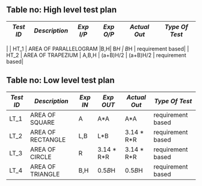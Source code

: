 ## Table no: High level test plan

| *Test ID* | *Description*                                              | *Exp I/P* | *Exp O/P* | *Actual Out* |*Type Of Test*  |    
|-------------|--------------------------------------------------------------|------------|-------------|----------------|------------------|
| 
|  HT_1    | AREA OF PARALLELOGRAM |B,H| B*H | B*H | requirement based|
|  HT_2    |  AREA OF TRAPEZIUM    | A,B,H | (a+B)H/2 | (a+B)H/2 | requirement based|




## Table no: Low level test plan

| *Test ID* |  *Description*                                                  | *Exp IN* | *Exp OUT* | *Actual Out* |*Type Of Test*  |    
|-------------|-------------------------------------------------------------------|------------|-------------|----------------|------------------|
|  LT_1       | AREA OF SQUARE | A | A*A | A*A | requirement based|
|  LT_2       |  AREA OF RECTANGLE | L,B |L*B |3.14 * R*R | requirement based|
|  LT_3       | AREA OF CIRCLE  | R | 3.14 * R*R | 3.14 * R*R | requirement based|
|  LT_4       | AREA OF TRIANGLE  | B,H  | 0.5*B*H | 0.5*B*H | requirement based|
